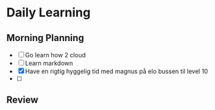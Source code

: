 # Daily Learning

## Morning Planning
- [ ] Go learn how 2 cloud
- [ ] Learn markdown
- [x] Have en rigtig hyggelig tid med magnus på elo bussen til level 10
- [ ] 
## Review
